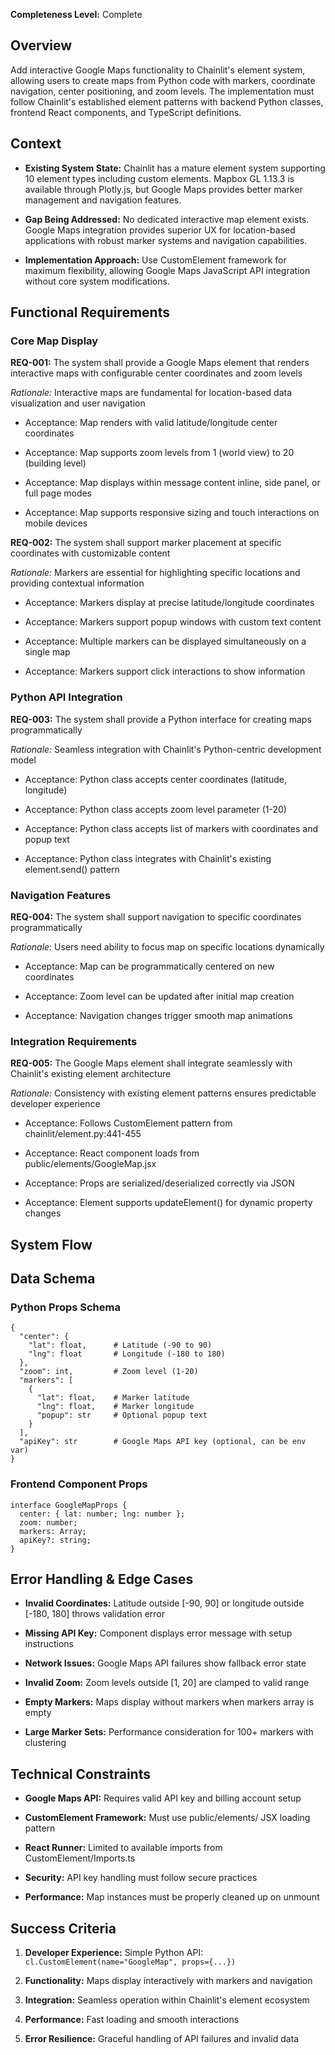 **Completeness Level:** Complete

## Overview

Add interactive Google Maps functionality to Chainlit's element system, allowing users to create maps from Python code with markers, coordinate navigation, center positioning, and zoom levels. The implementation must follow Chainlit's established element patterns with backend Python classes, frontend React components, and TypeScript definitions.

## Context

-   **Existing System State:** Chainlit has a mature element system supporting 10 element types including custom elements. Mapbox GL 1.13.3 is available through Plotly.js, but Google Maps provides better marker management and navigation features.
    
-   **Gap Being Addressed:** No dedicated interactive map element exists. Google Maps integration provides superior UX for location-based applications with robust marker systems and navigation capabilities.
    
-   **Implementation Approach:** Use CustomElement framework for maximum flexibility, allowing Google Maps JavaScript API integration without core system modifications.
    

## Functional Requirements

### Core Map Display

**REQ-001:** The system shall provide a Google Maps element that renders interactive maps with configurable center coordinates and zoom levels

_Rationale:_ Interactive maps are fundamental for location-based data visualization and user navigation

-   Acceptance: Map renders with valid latitude/longitude center coordinates
    
-   Acceptance: Map supports zoom levels from 1 (world view) to 20 (building level)
    
-   Acceptance: Map displays within message content inline, side panel, or full page modes
    
-   Acceptance: Map supports responsive sizing and touch interactions on mobile devices
    

**REQ-002:** The system shall support marker placement at specific coordinates with customizable content

_Rationale:_ Markers are essential for highlighting specific locations and providing contextual information

-   Acceptance: Markers display at precise latitude/longitude coordinates
    
-   Acceptance: Markers support popup windows with custom text content
    
-   Acceptance: Multiple markers can be displayed simultaneously on a single map
    
-   Acceptance: Markers support click interactions to show information
    

### Python API Integration

**REQ-003:** The system shall provide a Python interface for creating maps programmatically

_Rationale:_ Seamless integration with Chainlit's Python-centric development model

-   Acceptance: Python class accepts center coordinates (latitude, longitude)
    
-   Acceptance: Python class accepts zoom level parameter (1-20)
    
-   Acceptance: Python class accepts list of markers with coordinates and popup text
    
-   Acceptance: Python class integrates with Chainlit's existing element.send() pattern
    

### Navigation Features

**REQ-004:** The system shall support navigation to specific coordinates programmatically

_Rationale:_ Users need ability to focus map on specific locations dynamically

-   Acceptance: Map can be programmatically centered on new coordinates
    
-   Acceptance: Zoom level can be updated after initial map creation
    
-   Acceptance: Navigation changes trigger smooth map animations
    

### Integration Requirements

**REQ-005:** The Google Maps element shall integrate seamlessly with Chainlit's existing element architecture

_Rationale:_ Consistency with existing element patterns ensures predictable developer experience

-   Acceptance: Follows CustomElement pattern from chainlit/element.py:441-455
    
-   Acceptance: React component loads from public/elements/GoogleMap.jsx
    
-   Acceptance: Props are serialized/deserialized correctly via JSON
    
-   Acceptance: Element supports updateElement() for dynamic property changes
    

## System Flow

## Data Schema

### Python Props Schema

```
{
  "center": {
    "lat": float,      # Latitude (-90 to 90)
    "lng": float       # Longitude (-180 to 180)
  },
  "zoom": int,         # Zoom level (1-20)
  "markers": [
    {
      "lat": float,    # Marker latitude
      "lng": float,    # Marker longitude  
      "popup": str     # Optional popup text
    }
  ],
  "apiKey": str        # Google Maps API key (optional, can be env var)
}
```

### Frontend Component Props

```
interface GoogleMapProps {
  center: { lat: number; lng: number };
  zoom: number;
  markers: Array;
  apiKey?: string;
}
```

## Error Handling & Edge Cases

-   **Invalid Coordinates:** Latitude outside \[-90, 90\] or longitude outside \[-180, 180\] throws validation error
    
-   **Missing API Key:** Component displays error message with setup instructions
    
-   **Network Issues:** Google Maps API failures show fallback error state
    
-   **Invalid Zoom:** Zoom levels outside \[1, 20\] are clamped to valid range
    
-   **Empty Markers:** Maps display without markers when markers array is empty
    
-   **Large Marker Sets:** Performance consideration for 100+ markers with clustering
    

## Technical Constraints

-   **Google Maps API:** Requires valid API key and billing account setup
    
-   **CustomElement Framework:** Must use public/elements/ JSX loading pattern
    
-   **React Runner:** Limited to available imports from CustomElement/Imports.ts
    
-   **Security:** API key handling must follow secure practices
    
-   **Performance:** Map instances must be properly cleaned up on unmount
    

## Success Criteria

1.  **Developer Experience:** Simple Python API: `cl.CustomElement(name="GoogleMap", props={...})`
    
2.  **Functionality:** Maps display interactively with markers and navigation
    
3.  **Integration:** Seamless operation within Chainlit's element ecosystem
    
4.  **Performance:** Fast loading and smooth interactions
    
5.  **Error Resilience:** Graceful handling of API failures and invalid data